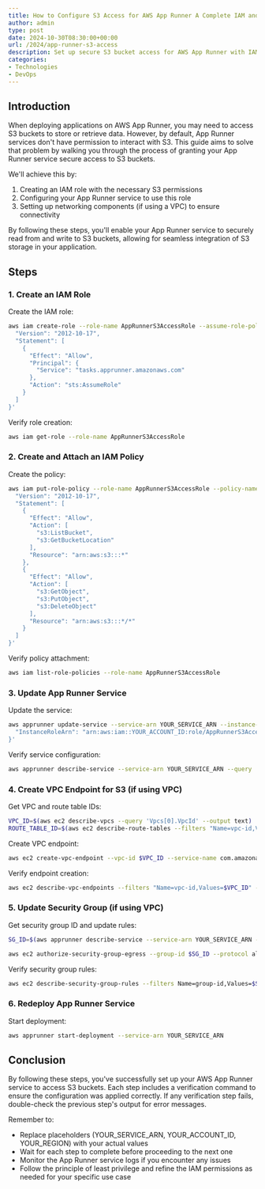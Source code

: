 ```yaml
---
title: How to Configure S3 Access for AWS App Runner A Complete IAM and VPC Setup Guide
author: admin
type: post
date: 2024-10-30T08:30:00+00:00
url: /2024/app-runner-s3-access
description: Set up secure S3 bucket access for AWS App Runner with IAM roles, policies & VPC endpoints
categories:
- Technologies
- DevOps
---
```

## Introduction

When deploying applications on AWS App Runner, you may need to access S3 buckets to store or retrieve data. However, by default, App Runner services don't have permission to interact with S3. This guide aims to solve that problem by walking you through the process of granting your App Runner service secure access to S3 buckets.

We'll achieve this by:
1. Creating an IAM role with the necessary S3 permissions
2. Configuring your App Runner service to use this role
3. Setting up networking components (if using a VPC) to ensure connectivity

By following these steps, you'll enable your App Runner service to securely read from and write to S3 buckets, allowing for seamless integration of S3 storage in your application.
<!-- more --> 
## Steps

### 1. Create an IAM Role

Create the IAM role:
```bash
aws iam create-role --role-name AppRunnerS3AccessRole --assume-role-policy-document '{
  "Version": "2012-10-17",
  "Statement": [
    {
      "Effect": "Allow",
      "Principal": {
        "Service": "tasks.apprunner.amazonaws.com"
      },
      "Action": "sts:AssumeRole"
    }
  ]
}'
```

Verify role creation:
```bash
aws iam get-role --role-name AppRunnerS3AccessRole
```

### 2. Create and Attach an IAM Policy

Create the policy:
```bash
aws iam put-role-policy --role-name AppRunnerS3AccessRole --policy-name S3AccessPolicy --policy-document '{
  "Version": "2012-10-17",
  "Statement": [
    {
      "Effect": "Allow",
      "Action": [
        "s3:ListBucket",
        "s3:GetBucketLocation"
      ],
      "Resource": "arn:aws:s3:::*"
    },
    {
      "Effect": "Allow",
      "Action": [
        "s3:GetObject",
        "s3:PutObject",
        "s3:DeleteObject"
      ],
      "Resource": "arn:aws:s3:::*/*"
    }
  ]
}'
```

Verify policy attachment:
```bash
aws iam list-role-policies --role-name AppRunnerS3AccessRole
```

### 3. Update App Runner Service

Update the service:
```bash
aws apprunner update-service --service-arn YOUR_SERVICE_ARN --instance-configuration '{
  "InstanceRoleArn": "arn:aws:iam::YOUR_ACCOUNT_ID:role/AppRunnerS3AccessRole"
}'
```

Verify service configuration:
```bash
aws apprunner describe-service --service-arn YOUR_SERVICE_ARN --query 'Service.InstanceConfiguration.InstanceRoleArn' --output text
```

### 4. Create VPC Endpoint for S3 (if using VPC)

Get VPC and route table IDs:
```bash
VPC_ID=$(aws ec2 describe-vpcs --query 'Vpcs[0].VpcId' --output text)
ROUTE_TABLE_ID=$(aws ec2 describe-route-tables --filters "Name=vpc-id,Values=$VPC_ID" --query 'RouteTables[0].RouteTableId' --output text)
```

Create VPC endpoint:
```bash
aws ec2 create-vpc-endpoint --vpc-id $VPC_ID --service-name com.amazonaws.YOUR_REGION.s3 --route-table-ids $ROUTE_TABLE_ID
```

Verify endpoint creation:
```bash
aws ec2 describe-vpc-endpoints --filters "Name=vpc-id,Values=$VPC_ID" --query 'VpcEndpoints[*].[VpcEndpointId,ServiceName]' --output text
```

### 5. Update Security Group (if using VPC)

Get security group ID and update rules:
```bash
SG_ID=$(aws apprunner describe-service --service-arn YOUR_SERVICE_ARN --query 'Service.NetworkConfiguration.EgressConfiguration.SecurityGroupIds[0]' --output text)

aws ec2 authorize-security-group-egress --group-id $SG_ID --protocol all --port all --cidr 0.0.0.0/0
```

Verify security group rules:

```bash
aws ec2 describe-security-group-rules --filters Name=group-id,Values=$SG_ID --query 'SecurityGroupRules[*].[IpProtocol,FromPort,ToPort,CidrIpv4]' --output table
```

### 6. Redeploy App Runner Service

Start deployment:

```bash
aws apprunner start-deployment --service-arn YOUR_SERVICE_ARN
```

## Conclusion
By following these steps, you've successfully set up your AWS App Runner service to access S3 buckets. Each step includes a verification command to ensure the configuration was applied correctly. If any verification step fails, double-check the previous step's output for error messages.

Remember to:
* Replace placeholders (YOUR_SERVICE_ARN, YOUR_ACCOUNT_ID, YOUR_REGION) with your actual values
* Wait for each step to complete before proceeding to the next one
* Monitor the App Runner service logs if you encounter any issues
* Follow the principle of least privilege and refine the IAM permissions as needed for your specific use case